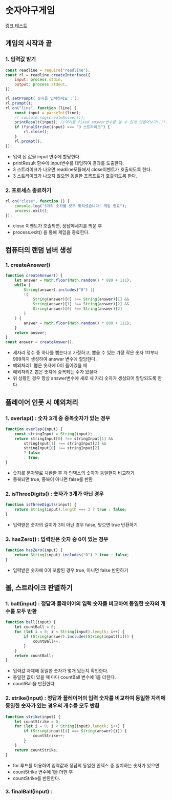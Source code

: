 # 숫자야구게임

[링크 테스트](index.js)


## 게임의 시작과 끝

### 1. 입력값 받기
```javascript
const readline = require("readline");
const rl = readline.createInterface({
    input: process.stdin,
    output: process.stdout,
});

rl.setPrompt(`숫자를 입력하세요 :`);
rl.prompt();
rl.on("line", function (line) {
    const input = parseInt(line);
    // console.log(createAnswer());
    printResult(input); //여기를 fixed answer변수를 쓸 수 있게 만들어보기!!!!!
    if (finalStrike(input) === "3 스트라이크") {
        rl.close();
    }
    rl.prompt();
});
```
- 입력 된 값을 input 변수에 할당한다.
- printResult 함수에 input변수를 대입하여 결과를 도출한다.
- 3 스트라이크가 나오면 readline모듈에서 close이벤트가 호출되도록 한다.
- 3 스트라이크가 나오지 않으면 동일한 프롬프트가 호출되도록 한다.

### 2. 프로세스 종료하기
```javascript
rl.on("close", function () {
    console.log("3개의 숫자를 모두 맞히셨습니다! 게임 종료");
    process.exit();
});
```
- close 이벤트가 호출되면, 정답메세지를 띄운 후
- process.exit() 을 통해 게임을 종료한다.


## 컴퓨터의 랜덤 넘버 생성

### 1. createAnswer()
```javascript
function createAnswer() {
    let answer = Math.floor(Math.random() * 889 + 111);
    while (
        String(answer).includes("0") ||
        !(
            String(answer)[0] !== String(answer)[1] &&
            String(answer)[1] !== String(answer)[2] &&
            String(answer)[0] !== String(answer)[2]
        )
    ) {
        answer = Math.floor(Math.random() * 889 + 111);
    }
    return answer;
}
const answer = createAnswer();
```
- 세자리 정수 중 하나를 뽑는다고 가정하고, 뽑을 수 있는 가장 작은 숫자 111부터 999까지 생성하여 answer 변수에 할당한다.
- 예외처리1. 뽑은 숫자에 0이 들어있을 때
- 예외처리2. 뽑은 숫자에 중복되는 수가 있을때
- 위 상황인 경우 항상 answer변수에 새로 세 자리 숫자가 생성되어 할당되도록 한다.


## 플레이어 인풋 시 예외처리

### 1. overlap() : 숫자 3개 중 중복숫자가 있는 경우
```javascript
function overlap(input) {
    const stringInput = String(input);
    return stringInput[0] !== stringInput[1] &&
        stringInput[1] !== stringInput[2] &&
        stringInput[0] !== stringInput[2]
        ? false
        : true;
}
```
- 숫자를 문자열로 치환한 후 각 인덱스의 숫자가 동일한지 비교하기
- 중복되면 true, 중복이 아니면 false를 반환

### 2. isThreeDigits() : 숫자가 3개가 아닌 경우
```javascript
function isThreeDigits(input) {
    return String(input).length === 3 ? true : false;
}
```
- 입력받은 숫자의 길이가 3이 아닌 경우 false, 맞으면 true 반환하기

### 3. hasZero() : 입력받은 숫자 중 0이 있는 경우
```javascript
function hasZero(input) {
    return String(input).includes("0") ? true : false;
}
```
- 입력받은 숫자에 0이 포함된 경우 true, 아니면 false 반환하기

## 볼, 스트라이크 판별하기

### 1. ball(input) : 정답과 플레이어의 입력 숫자를 비교하여 **동일한 숫자**의 개수를 **모두 반환**
```javascript
function ball(input) {
    let countBall = 0;
    for (let i = 0; i < String(input).length; i++) {
        if (String(answer).includes(String(input)[i])) {
            countBall++;
        }
    }
    return countBall;
}
```
- 입력값 자체에 동일한 숫자가 몇개 있는지 확인한다.
- 동일한 값이 있을 때 마다 countBall 변수에 1을 더한다.
- countBall을 반환한다.

### 2. strike(input) : 정답과 플레이어의 입력 숫자를 비교하여 **동일한 자리에 동일한 숫자가 있는** 경우의 개수를 모두 반환
```javascript
function strike(input) {
    let countStrike = 0;
    for (let i = 0; i < String(input).length; i++) {
        if (String(input)[i] === String(answer)[i]) {
            countStrike++;
        }
    }
    return countStrike;
}
```
- for 루프를 이용하여 입력값과 정답의 동일한 인덱스 중 일치하는 숫자가 있으면 
- countStrike 변수에 1을 더한 후
- countStrike를 반환한다.

### 3. finalBall(input) : 

